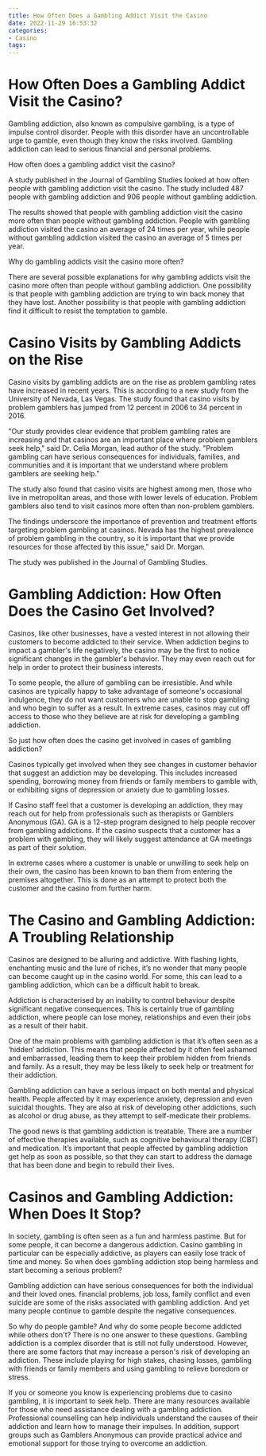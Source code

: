 ```yaml
---
title: How Often Does a Gambling Addict Visit the Casino
date: 2022-11-29 16:53:32
categories:
- Casino
tags:
---
```



#  How Often Does a Gambling Addict Visit the Casino?

Gambling addiction, also known as compulsive gambling, is a type of impulse control disorder. People with this disorder have an uncontrollable urge to gamble, even though they know the risks involved. Gambling addiction can lead to serious financial and personal problems.

How often does a gambling addict visit the casino?

A study published in the Journal of Gambling Studies looked at how often people with gambling addiction visit the casino. The study included 487 people with gambling addiction and 906 people without gambling addiction.

The results showed that people with gambling addiction visit the casino more often than people without gambling addiction. People with gambling addiction visited the casino an average of 24 times per year, while people without gambling addiction visited the casino an average of 5 times per year.

Why do gambling addicts visit the casino more often?

There are several possible explanations for why gambling addicts visit the casino more often than people without gambling addiction. One possibility is that people with gambling addiction are trying to win back money that they have lost. Another possibility is that people with gambling addiction find it difficult to resist the temptation to gamble.

#  Casino Visits by Gambling Addicts on the Rise

Casino visits by gambling addicts are on the rise as problem gambling rates have increased in recent years. This is according to a new study from the University of Nevada, Las Vegas. The study found that casino visits by problem gamblers has jumped from 12 percent in 2006 to 34 percent in 2016.

"Our study provides clear evidence that problem gambling rates are increasing and that casinos are an important place where problem gamblers seek help," said Dr. Celia Morgan, lead author of the study. "Problem gambling can have serious consequences for individuals, families, and communities and it is important that we understand where problem gamblers are seeking help."

The study also found that casino visits are highest among men, those who live in metropolitan areas, and those with lower levels of education. Problem gamblers also tend to visit casinos more often than non-problem gamblers.

The findings underscore the importance of prevention and treatment efforts targeting problem gambling at casinos. Nevada has the highest prevalence of problem gambling in the country, so it is important that we provide resources for those affected by this issue," said Dr. Morgan.

The study was published in the Journal of Gambling Studies.

#  Gambling Addiction: How Often Does the Casino Get Involved?

Casinos, like other businesses, have a vested interest in not allowing their customers to become addicted to their service. When addiction begins to impact a gambler's life negatively, the casino may be the first to notice significant changes in the gambler's behavior. They may even reach out for help in order to protect their business interests.

To some people, the allure of gambling can be irresistible. And while casinos are typically happy to take advantage of someone's occasional indulgence, they do not want customers who are unable to stop gambling and who begin to suffer as a result. In extreme cases, casinos may cut off access to those who they believe are at risk for developing a gambling addiction.

So just how often does the casino get involved in cases of gambling addiction?

Casinos typically get involved when they see changes in customer behavior that suggest an addiction may be developing. This includes increased spending, borrowing money from friends or family members to gamble with, or exhibiting signs of depression or anxiety due to gambling losses.

If Casino staff feel that a customer is developing an addiction, they may reach out for help from professionals such as therapists or Gamblers Anonymous (GA). GA is a 12-step program designed to help people recover from gambling addictions. If the casino suspects that a customer has a problem with gambling, they will likely suggest attendance at GA meetings as part of their solution.

In extreme cases where a customer is unable or unwilling to seek help on their own, the casino has been known to ban them from entering the premises altogether. This is done as an attempt to protect both the customer and the casino from further harm.

#  The Casino and Gambling Addiction: A Troubling Relationship

Casinos are designed to be alluring and addictive. With flashing lights, enchanting music and the lure of riches, it’s no wonder that many people can become caught up in the casino world. For some, this can lead to a gambling addiction, which can be a difficult habit to break.

Addiction is characterised by an inability to control behaviour despite significant negative consequences. This is certainly true of gambling addiction, where people can lose money, relationships and even their jobs as a result of their habit.

One of the main problems with gambling addiction is that it’s often seen as a ‘hidden’ addiction. This means that people affected by it often feel ashamed and embarrassed, leading them to keep their problem hidden from friends and family. As a result, they may be less likely to seek help or treatment for their addiction.

Gambling addiction can have a serious impact on both mental and physical health. People affected by it may experience anxiety, depression and even suicidal thoughts. They are also at risk of developing other addictions, such as alcohol or drug abuse, as they attempt to self-medicate their problems.

The good news is that gambling addiction is treatable. There are a number of effective therapies available, such as cognitive behavioural therapy (CBT) and medication. It’s important that people affected by gambling addiction get help as soon as possible, so that they can start to address the damage that has been done and begin to rebuild their lives.

#  Casinos and Gambling Addiction: When Does It Stop?

In society, gambling is often seen as a fun and harmless pastime. But for some people, it can become a dangerous addiction. Casino gambling in particular can be especially addictive, as players can easily lose track of time and money. So when does gambling addiction stop being harmless and start becoming a serious problem?

Gambling addiction can have serious consequences for both the individual and their loved ones. financial problems, job loss, family conflict and even suicide are some of the risks associated with gambling addiction. And yet many people continue to gamble despite the negative consequences.

So why do people gamble? And why do some people become addicted while others don't? There is no one answer to these questions. Gambling addiction is a complex disorder that is still not fully understood. However, there are some factors that may increase a person's risk of developing an addiction. These include playing for high stakes, chasing losses, gambling with friends or family members and using gambling to relieve boredom or stress.

If you or someone you know is experiencing problems due to casino gambling, it is important to seek help. There are many resources available for those who need assistance dealing with a gambling addiction. Professional counselling can help individuals understand the causes of their addiction and learn how to manage their impulses. In addition, support groups such as Gamblers Anonymous can provide practical advice and emotional support for those trying to overcome an addiction.
